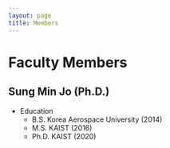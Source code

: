 ```yaml
---
layout: page
title: Members
---
```


# Faculty Members
## Sung Min Jo (Ph.D.)
- Education
  - B.S. Korea Aerospace University (2014)
  - M.S. KAIST (2016)
  - Ph.D. KAIST (2020)
